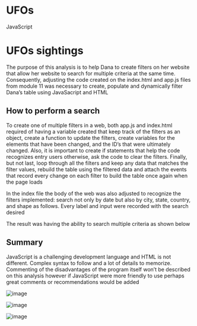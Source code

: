 # UFOs
JavaScript

# UFOs sightings
The purpose of this analysis is to help Dana to create filters on her website that allow her website to search for multiple criteria at the same time. Consequently, adjusting the code created on the index.html and app.js files from module 11 was necessary to create, populate and dynamically filter Dana’s table using JavaSacript and HTML 

## How to perform a search

To create one of multiple filters in a web, both app.js and index.html required of having a variable created that keep track of the filters as an object, create a function to update the filters, create variables for the elements that have been changed, and the ID’s that were ultimately changed. Also, it is important to create if statements that help the code recognizes entry users otherwise, ask the code to clear the filters. Finally, but not last, loop through all the filters and keep any data that matches the filter values, rebuild the table using the filtered data and attach the events that record every change on each filter to build the table once again when the page loads
 
In the index file the body of the web was also adjusted to recognize the filters implemented: search not only by date but also by city, state, country, and shape as follows. Every label and input were recorded with the search desired

The result was having the ability to search multiple criteria as shown below 


## Summary 

JavaScript is a challenging development language and HTML is not different. Complex syntax to follow and a lot of details to memorize. Commenting of the disadvantages of the program itself won’t be described on this analysis however if JavaScript were more friendly to use perhaps great comments or recommendations would be added 


![image](https://user-images.githubusercontent.com/86804185/134787230-306ee967-bb06-4633-a610-3bc6defda706.png)


![image](https://user-images.githubusercontent.com/86804185/134787226-8a8bab19-35a0-4457-ad18-6680cf83cbb4.png)


![image](https://user-images.githubusercontent.com/86804185/134787224-8a185c70-6892-4bd7-9b79-94b48b77fff1.png)

